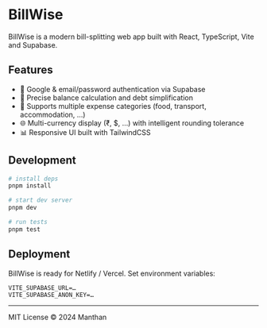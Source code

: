 # BillWise

BillWise is a modern bill-splitting web app built with React, TypeScript, Vite and Supabase.

## Features

- 🔐 Google & email/password authentication via Supabase
- 🧮 Precise balance calculation and debt simplification
- 💸 Supports multiple expense categories (food, transport, accommodation, …)
- 🌐 Multi-currency display (₹, $, …) with intelligent rounding tolerance
- 📊 Responsive UI built with TailwindCSS

## Development

```bash
# install deps
pnpm install

# start dev server
pnpm dev

# run tests
pnpm test
```

## Deployment

BillWise is ready for Netlify / Vercel. Set environment variables:

```
VITE_SUPABASE_URL=…
VITE_SUPABASE_ANON_KEY=…
```

---
MIT License © 2024 Manthan
